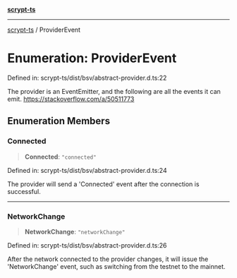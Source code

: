 [**scrypt-ts**](../README.md)

***

[scrypt-ts](../globals.md) / ProviderEvent

# Enumeration: ProviderEvent

Defined in: scrypt-ts/dist/bsv/abstract-provider.d.ts:22

The provider is an EventEmitter, and the following are all the events it can emit.
https://stackoverflow.com/a/50511773

## Enumeration Members

### Connected

> **Connected**: `"connected"`

Defined in: scrypt-ts/dist/bsv/abstract-provider.d.ts:24

The provider will send a 'Connected' event after the connection is successful.

***

### NetworkChange

> **NetworkChange**: `"networkChange"`

Defined in: scrypt-ts/dist/bsv/abstract-provider.d.ts:26

After the network connected to the provider changes, it will issue the 'NetworkChange' event, such as switching from the testnet to the mainnet.
